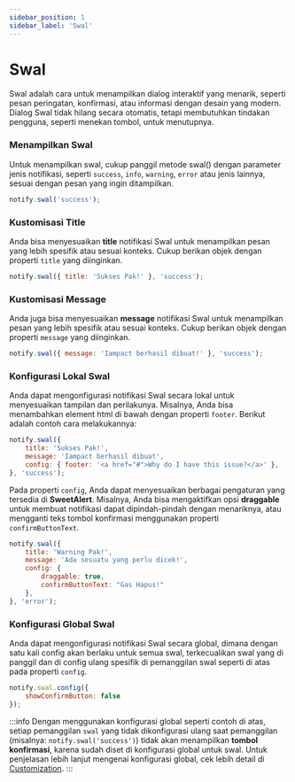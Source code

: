 ```yaml
---
sidebar_position: 1
sidebar_label: 'Swal'
---
```


# Swal

Swal adalah cara untuk menampilkan dialog interaktif yang menarik, seperti pesan peringatan, konfirmasi, atau informasi dengan desain yang modern. Dialog Swal tidak hilang secara otomatis, tetapi membutuhkan tindakan pengguna, seperti menekan tombol, untuk menutupnya.

### Menampilkan Swal

Untuk menampilkan swal, cukup panggil metode swal() dengan parameter jenis notifikasi, seperti `success`, `info`, `warning`, `error` atau jenis lainnya, sesuai dengan pesan yang ingin ditampilkan.

```js
notify.swal('success');
```

### Kustomisasi Title
Anda bisa menyesuaikan **title** notifikasi Swal untuk menampilkan pesan yang lebih spesifik atau sesuai konteks. Cukup berikan objek dengan properti `title` yang diinginkan.

```js
notify.swal({ title: 'Sukses Pak!' }, 'success');
```

### Kustomisasi Message
Anda juga bisa menyesuaikan **message** notifikasi Swal untuk menampilkan pesan yang lebih spesifik atau sesuai konteks. Cukup berikan objek dengan properti `message` yang diinginkan.

```js
notify.swal({ message: 'Iampact berhasil dibuat!' }, 'success');
```

### Konfigurasi Lokal Swal
Anda dapat mengonfigurasi notifikasi Swal secara lokal untuk menyesuaikan tampilan dan perilakunya. Misalnya, Anda bisa menambahkan element html di bawah dengan properti `footer`. Berikut adalah contoh cara melakukannya:

```js
notify.swal({
    title: 'Sukses Pak!',
    message: 'Iampact berhasil dibuat',
    config: { footer: '<a href="#">Why do I have this issue?</a>' },
}, 'success');
```

Pada properti `config`, Anda dapat menyesuaikan berbagai pengaturan yang tersedia di **SweetAlert**. Misalnya, Anda bisa mengaktifkan opsi **draggable** untuk membuat notifikasi dapat dipindah-pindah dengan menariknya, atau mengganti teks tombol konfirmasi menggunakan properti `confirmButtonText`.

```js
notify.swal({
    title: 'Warning Pak!',
    message: 'Ada sesuatu yang perlu dicek!',
    config: {
        draggable: true,
        confirmButtonText: "Gas Hapus!"
    },
}, 'error');
```

### Konfigurasi Global Swal
Anda dapat mengonfigurasi notifikasi Swal secara global, dimana dengan satu kali config akan berlaku untuk semua swal, terkecualikan swal yang di panggil dan di config ulang spesifik di pemanggilan swal seperti di atas pada properti `config`.

```js
notify.swal.config({
    showConfirmButton: false
});
```

:::info
Dengan menggunakan konfigurasi global seperti contoh di atas, setiap pemanggilan `swal` yang tidak dikonfigurasi ulang saat pemanggilan (misalnya: `notify.swal('success')`) tidak akan menampilkan **tombol konfirmasi**, karena sudah diset di konfigurasi global untuk swal. Untuk penjelasan lebih lanjut mengenai konfigurasi global, cek lebih detail di [Customization](../customization).
:::
